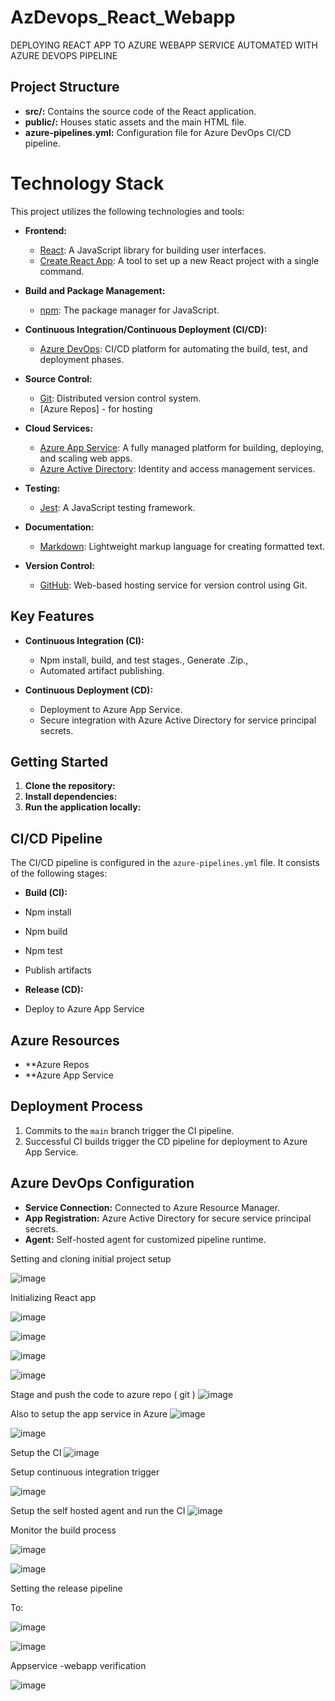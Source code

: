 ﻿# AzDevops_React_Webapp

DEPLOYING REACT APP TO AZURE WEBAPP SERVICE AUTOMATED WITH AZURE DEVOPS PIPELINE


## Project Structure

- **src/:** Contains the source code of the React application.
- **public/:** Houses static assets and the main HTML file.
- **azure-pipelines.yml:** Configuration file for Azure DevOps CI/CD pipeline.


# Technology Stack

This project utilizes the following technologies and tools:

- **Frontend:**
  - [React](https://reactjs.org/): A JavaScript library for building user interfaces.
  - [Create React App](https://create-react-app.dev/): A tool to set up a new React project with a single command.
  
- **Build and Package Management:**
  - [npm](https://www.npmjs.com/): The package manager for JavaScript.
  
- **Continuous Integration/Continuous Deployment (CI/CD):**
  - [Azure DevOps](https://azure.microsoft.com/en-us/services/devops/): CI/CD platform for automating the build, test, and deployment phases.

- **Source Control:**
  - [Git](https://git-scm.com/): Distributed version control system.
  - [Azure Repos] - for hosting

- **Cloud Services:**
  - [Azure App Service](https://azure.microsoft.com/en-us/services/app-service/): A fully managed platform for building, deploying, and scaling web apps.
  - [Azure Active Directory](https://azure.microsoft.com/en-us/services/active-directory/): Identity and access management services.

- **Testing:**
  - [Jest](https://jestjs.io/): A JavaScript testing framework.

- **Documentation:**
  - [Markdown](https://www.markdownguide.org/): Lightweight markup language for creating formatted text.

- **Version Control:**
  - [GitHub](https://github.com/): Web-based hosting service for version control using Git.

 

## Key Features

- **Continuous Integration (CI):**
  - Npm install, build, and test stages., Generate .Zip.,
  - Automated artifact publishing.

- **Continuous Deployment (CD):**
  - Deployment to Azure App Service.
  - Secure integration with Azure Active Directory for service principal secrets.

## Getting Started

1. **Clone the repository:**
2. **Install dependencies:**
3. **Run the application locally:**


## CI/CD Pipeline

The CI/CD pipeline is configured in the `azure-pipelines.yml` file. It consists of the following stages:

- **Build (CI):**
- Npm install
- Npm build
- Npm test
- Publish artifacts

- **Release (CD):**
- Deploy to Azure App Service

## Azure Resources

- **Azure Repos
- **Azure App Service

## Deployment Process

1. Commits to the `main` branch trigger the CI pipeline.
2. Successful CI builds trigger the CD pipeline for deployment to Azure App Service.

## Azure DevOps Configuration

- **Service Connection:** Connected to Azure Resource Manager.
- **App Registration:** Azure Active Directory for secure service principal secrets.
- **Agent:** Self-hosted agent for customized pipeline runtime.



Setting and cloning initial project setup
 
![image](https://github.com/thulasigithub123/AzDevops_React_Webapp/assets/87015668/fb240029-ef66-4e93-a36a-0974f5c31117)

Initializing React app
 

 ![image](https://github.com/thulasigithub123/AzDevops_React_Webapp/assets/87015668/069b6fe5-48bf-42ce-b2be-2398ff56a155)



 
![image](https://github.com/thulasigithub123/AzDevops_React_Webapp/assets/87015668/96b178cb-2ede-4e20-ae70-94af3b15ad86)

![image](https://github.com/thulasigithub123/AzDevops_React_Webapp/assets/87015668/7892f30c-fd6b-4e1a-925f-0107f6ecea89)


 ![image](https://github.com/thulasigithub123/AzDevops_React_Webapp/assets/87015668/a9604e2a-264a-4611-8776-59a6a73e2cf4)


Stage and push the code to azure repo ( git ) 
 ![image](https://github.com/thulasigithub123/AzDevops_React_Webapp/assets/87015668/543b1a63-b590-4075-931e-3f97a4639a88)


Also to setup the app service in Azure
 ![image](https://github.com/thulasigithub123/AzDevops_React_Webapp/assets/87015668/0d6cabe0-710e-474c-bc7e-8dc6062a1833)

![image](https://github.com/thulasigithub123/AzDevops_React_Webapp/assets/87015668/c4e8ddce-a8a3-4e02-ab38-0ea5fe1071c3)

 


Setup the CI
![image](https://github.com/thulasigithub123/AzDevops_React_Webapp/assets/87015668/e293ca8a-3b93-4db2-8955-7bcaa3ecf886)

 

Setup continuous integration trigger

 ![image](https://github.com/thulasigithub123/AzDevops_React_Webapp/assets/87015668/0177f76a-18ad-4b53-9f01-46928c594343)


Setup the self hosted agent and run the CI
 ![image](https://github.com/thulasigithub123/AzDevops_React_Webapp/assets/87015668/8786d4a0-4a89-4e44-a23d-03b87240d4f6)

Monitor the build process
 
![image](https://github.com/thulasigithub123/AzDevops_React_Webapp/assets/87015668/2ffa79d4-be13-4f45-806b-f121c04f2c2d)

 
![image](https://github.com/thulasigithub123/AzDevops_React_Webapp/assets/87015668/f4b4a5db-5c95-4b06-9909-fc1347878574)

Setting the release pipeline

To:

 ![image](https://github.com/thulasigithub123/AzDevops_React_Webapp/assets/87015668/d3a6cb25-295f-4f4f-9369-fd1e1ec9ec33)

![image](https://github.com/thulasigithub123/AzDevops_React_Webapp/assets/87015668/082959d3-2697-42a5-869c-7476d5b551d5)

 
 

Appservice -webapp verification
 
![image](https://github.com/thulasigithub123/AzDevops_React_Webapp/assets/87015668/579ed9ed-86ff-429e-a6c1-c3d9818f13b2)

 
